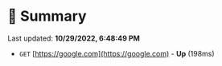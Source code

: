 # 📖 Summary
Last updated: **10/29/2022, 6:48:49 PM**

- `GET` [https://google.com](https://google.com) - **Up** (198ms)
